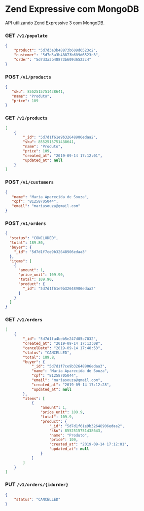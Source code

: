 # Zend Expressive com MongoDB

API utilizando Zend Expressive 3 com MongoDB.

### GET `/v1/populate`

```json
{
    "product": "5d7d3a3b48873b609d6523c2",
    "customer": "5d7d3a3b48873b609d6523c3",
    "order": "5d7d3a3b48873b609d6523c4"
}
```

### POST `/v1/products`

```json
{
   "sku": 8552515751438641,
   "name": "Produto",
   "price": 109
}
```

### GET `/v1/products`

```json
[
    {
        "_id": "5d7d1f61e9b32648906edaa2",
        "sku": 8552515751438641,
        "name": "Produto",
        "price": 109,
        "created_at": "2019-09-14 17:12:01",
        "updated_at": null
    }
]
```

### POST `/v1/customers`

```json
{
   "name": "Maria Aparecida de Souza",
   "cpf": "81258705044",
   "email": "mariasouza@gmail.com"
}
```

### POST `/v1/orders`

```json
{
  "status": "CONCLUDED",
  "total": 189.80,
  "buyer": {
    "_id": "5d7d1f7ce9b32648906edaa3"
  },
  "items": [
    {
      "amount": 1,
      "price_unit": 109.90,
      "total": 109.90,
      "product": {
        "_id": "5d7d1f61e9b32648906edaa2"
      }
    }
  ]
}
```

### GET `/v1/orders`

```json
[
    {
        "_id": "5d7d1fa4beb5e247d05c7032",
        "created_at": "2019-09-14 17:13:08",
        "cancelDate": "2019-09-14 17:48:53",
        "status": "CANCELLED",
        "total": 189.8,
        "buyer": {
            "_id": "5d7d1f7ce9b32648906edaa3",
            "name": "Maria Aparecida de Souza",
            "cpf": "81258705044",
            "email": "mariasouza@gmail.com",
            "created_at": "2019-09-14 17:12:28",
            "updated_at": null
        },
        "items": [
            {
                "amount": 1,
                "price_unit": 109.9,
                "total": 109.9,
                "product": {
                    "_id": "5d7d1f61e9b32648906edaa2",
                    "sku": 8552515751438643,
                    "name": "Produto",
                    "price": 109,
                    "created_at": "2019-09-14 17:12:01",
                    "updated_at": null
                }
            }
        ]
    }
]
```

### PUT `/v1/orders/{idorder}`

```json
{
	"status": "CANCELLED"
}
```
